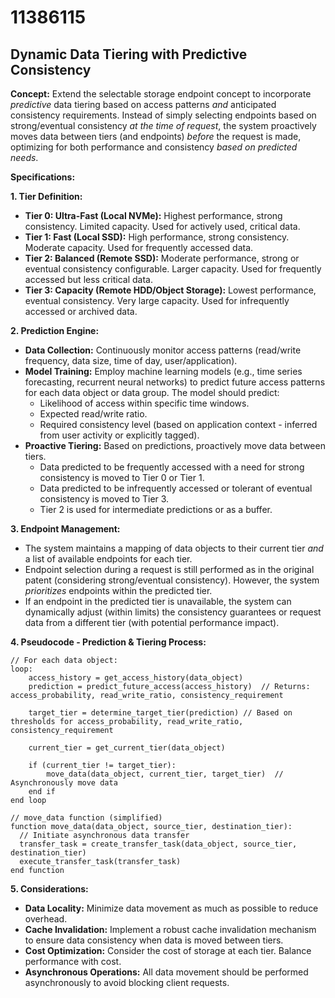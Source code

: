 # 11386115

## Dynamic Data Tiering with Predictive Consistency

**Concept:** Extend the selectable storage endpoint concept to incorporate *predictive* data tiering based on access patterns *and* anticipated consistency requirements. Instead of simply selecting endpoints based on strong/eventual consistency *at the time of request*, the system proactively moves data between tiers (and endpoints) *before* the request is made, optimizing for both performance and consistency *based on predicted needs*.

**Specifications:**

**1. Tier Definition:**

*   **Tier 0: Ultra-Fast (Local NVMe):**  Highest performance, strong consistency. Limited capacity.  Used for actively used, critical data.
*   **Tier 1: Fast (Local SSD):**  High performance, strong consistency. Moderate capacity.  Used for frequently accessed data.
*   **Tier 2: Balanced (Remote SSD):**  Moderate performance, strong or eventual consistency configurable. Larger capacity.  Used for frequently accessed but less critical data.
*   **Tier 3: Capacity (Remote HDD/Object Storage):**  Lowest performance, eventual consistency.  Very large capacity.  Used for infrequently accessed or archived data.

**2. Prediction Engine:**

*   **Data Collection:** Continuously monitor access patterns (read/write frequency, data size, time of day, user/application).
*   **Model Training:** Employ machine learning models (e.g., time series forecasting, recurrent neural networks) to predict future access patterns for each data object or data group. The model should predict:
    *   Likelihood of access within specific time windows.
    *   Expected read/write ratio.
    *   Required consistency level (based on application context - inferred from user activity or explicitly tagged).
*   **Proactive Tiering:**  Based on predictions, proactively move data between tiers.  
    *   Data predicted to be frequently accessed with a need for strong consistency is moved to Tier 0 or Tier 1.
    *   Data predicted to be infrequently accessed or tolerant of eventual consistency is moved to Tier 3.
    *   Tier 2 is used for intermediate predictions or as a buffer.

**3. Endpoint Management:**

*   The system maintains a mapping of data objects to their current tier *and* a list of available endpoints for each tier.
*   Endpoint selection during a request is still performed as in the original patent (considering strong/eventual consistency). However, the system *prioritizes* endpoints within the predicted tier.
*   If an endpoint in the predicted tier is unavailable, the system can dynamically adjust (within limits) the consistency guarantees or request data from a different tier (with potential performance impact).

**4. Pseudocode - Prediction & Tiering Process:**

```
// For each data object:
loop:
    access_history = get_access_history(data_object)
    prediction = predict_future_access(access_history)  // Returns: access_probability, read_write_ratio, consistency_requirement
    
    target_tier = determine_target_tier(prediction) // Based on thresholds for access_probability, read_write_ratio, consistency_requirement

    current_tier = get_current_tier(data_object)

    if (current_tier != target_tier):
        move_data(data_object, current_tier, target_tier)  // Asynchronously move data
    end if
end loop

// move_data function (simplified)
function move_data(data_object, source_tier, destination_tier):
  // Initiate asynchronous data transfer
  transfer_task = create_transfer_task(data_object, source_tier, destination_tier)
  execute_transfer_task(transfer_task)
end function

```

**5. Considerations:**

*   **Data Locality:**  Minimize data movement as much as possible to reduce overhead.
*   **Cache Invalidation:** Implement a robust cache invalidation mechanism to ensure data consistency when data is moved between tiers.
*   **Cost Optimization:** Consider the cost of storage at each tier.  Balance performance with cost.
*   **Asynchronous Operations:**  All data movement should be performed asynchronously to avoid blocking client requests.